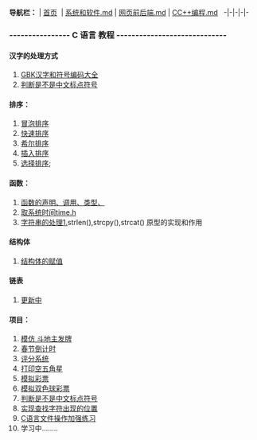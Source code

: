  **导航栏：** |
[首页](https://github.com/haibinren/haibinren.github.io/blob/master/README.md)  |
[系统和软件.md](https://github.com/haibinren/haibinren.github.io/blob/master/%E7%B3%BB%E7%BB%9F%E5%92%8C%E8%BD%AF%E4%BB%B6.md) |
[网页前后端.md](https://github.com/haibinren/haibinren.github.io/blob/master/%E7%BD%91%E9%A1%B5%E5%89%8D%E5%90%8E%E7%AB%AF.md)  |
[CC++编程.md](https://github.com/haibinren/haibinren.github.io/blob/master/CC%2B%2B%E8%B5%84%E6%96%99.md)  
-|-|-|-|-

### ---------------- C 语言 教程 -----------------------------
#### 汉字的处理方式
1. [GBK汉字和符号编码大全](http://note.youdao.com/noteshare?id=40867b29e2148a78d8164082f28f064e&sub=wcp1516407485432983)<br>
2. [判断是不是中文标点符号](http://note.youdao.com/noteshare?id=23755bed6e517cb47cf519f5adbc3e3b&sub=C71DFACC3E3B409D91ADB049648E208F)<br>
#### 排序：<br>
1. [冒泡排序 ](http://note.youdao.com/noteshare?id=2a56543b89bbd2c932f364341dae4249&sub=wcp1513314152736737)<br>
2. [快速排序 ](http://note.youdao.com/noteshare?id=a894c028ac502dca868a098e8a40f30b&sub=wcp1513484419292118)<br>
3. [希尔排序 ](http://note.youdao.com/noteshare?id=1ca941cd640845efa0b058f5b834328b&sub=wcp1513379649970573)<br>
4. [插入排序](http://note.youdao.com/noteshare?id=4434a202bc2a363d76f693d93a46e246&sub=wcp1513327462641512)<br>
5. [选择排序]();
#### 函数：
1. [函数的声明、调用、类型、](https://github.com/haibinren/haibinren.github.io/blob/master/C%E5%87%BD%E6%95%B01.md) <br>
2. [取系统时间time.h](http://note.youdao.com/noteshare?id=5c03fbf8e1ad70ea4df4851cfe2aae24&sub=9DC3B60D61A046D9A3B2A32B6C6C37B4)<br>
3. [字符串的处理1.](http://note.youdao.com/noteshare?id=8826feb7996f5ca6a1e4cff1b8a6da4d&sub=12CD79916B2141DEAFD964ACAD2BF145)strlen(),strcpy(),strcat() 原型的实现和作用<br>
#### 结构体
1. [结构体的赋值](http://note.youdao.com/noteshare?id=81a781dbb2d2453a7fda387539e92f1e&sub=8A32D5D4842A403AB618C6556028BBE2)<br>
#### 链表
1. [更新中]()<br>
#### 项目：
1. [模仿 斗地主发牌](https://code.csdn.net/snippets/2604830)<br>
2. [春节倒计时](http://note.youdao.com/noteshare?id=fd8d022958fc0c11d0dee496aca514e2&sub=7780B7D7774849A3B9DC3EBF909AF0F5)<br>
3. [评分系统](http://note.youdao.com/noteshare?id=4fb2526890dc45c87e3c2b2077b4007c&sub=C9BF41E1FCF244168D78E1E56108779F)<br>
4. [打印空五角星](http://note.youdao.com/noteshare?id=3e99fbc51cfc8610b739cf1708a8a7c7&sub=B8E2C9EDD52749C2BCF7AD9578E80A31)<br>
5. [模拟彩票](http://note.youdao.com/noteshare?id=17b5a57faf501194a63c1865d6b72e25&sub=C9DE22029A39486CAE9B2BA931BD8437)<br>
6. [模拟双色球彩票](http://note.youdao.com/noteshare?id=e9cfdd0fd3c7f9559bd357f6943d3da3&sub=7D9AF65FD96344DFAD2082995DA53AE9)<br>
7. [判断是不是中文标点符号](http://note.youdao.com/noteshare?id=23755bed6e517cb47cf519f5adbc3e3b&sub=C71DFACC3E3B409D91ADB049648E208F)<br>
8. [实现查找字符出现的位置](http://note.youdao.com/noteshare?id=b103e1416b84fa161108163e7fc905ca&sub=1D7EB4CD74AD4B55AF58B9DE72682E25)<br>
9. [C语言文件操作加强练习](http://note.youdao.com/noteshare?id=cda8640ddcac100d034ecb27bce73200&sub=8C33CB686C0742008B4104E867D8803B)<br>
10. 学习中........
